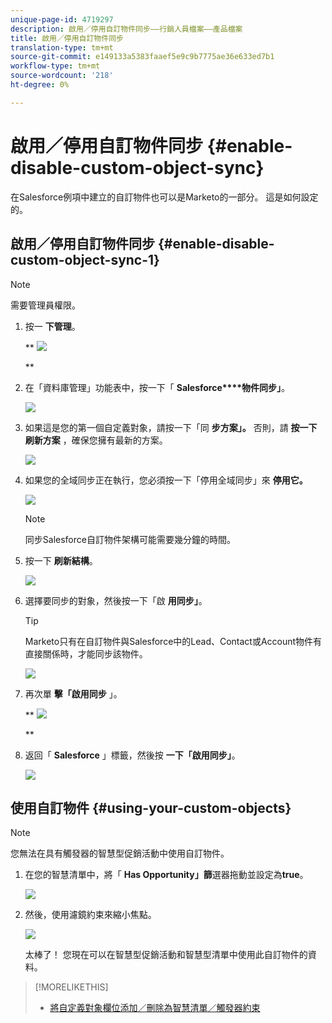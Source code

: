 ```yaml
---
unique-page-id: 4719297
description: 啟用／停用自訂物件同步——行銷人員檔案——產品檔案
title: 啟用／停用自訂物件同步
translation-type: tm+mt
source-git-commit: e149133a5383faaef5e9c9b7775ae36e633ed7b1
workflow-type: tm+mt
source-wordcount: '218'
ht-degree: 0%

---
```



# 啟用／停用自訂物件同步 {#enable-disable-custom-object-sync}

在Salesforce例項中建立的自訂物件也可以是Marketo的一部分。 這是如何設定的。

## 啟用／停用自訂物件同步 {#enable-disable-custom-object-sync-1}

>[!NOTE]
>
>需要管理員權限。

1. 按一 **下管理**。

   ** ![](assets/one.png)

   **

1. 在「資料庫管理」功能表中，按一下「 **Salesforce****物件同步」**。

   ![](assets/two-2.png)

1. 如果這是您的第一個自定義對象，請按一下「同 **步方案」。** 否則，請 **按一下刷新方案** ，確保您擁有最新的方案。

   ![](assets/image2014-12-10-10-3a14-3a44.png)

1. 如果您的全域同步正在執行，您必須按一下「停用全域同步」來 **停用它。**

   ![](assets/image2014-12-10-10-3a14-3a54.png)

   >[!NOTE]
   >
   >同步Salesforce自訂物件架構可能需要幾分鐘的時間。

1. 按一下 **刷新結構**。

   ![](assets/image2014-12-10-10-3a15-3a7.png)

1. 選擇要同步的對象，然後按一下「啟 **用同步」**。

   >[!TIP]
   >
   >Marketo只有在自訂物件與Salesforce中的Lead、Contact或Account物件有直接關係時，才能同步該物件。

   ![](assets/image2014-12-10-10-3a15-3a30.png)

1. 再次單 **擊「啟用同步** 」。

   ** ![](assets/image2014-12-10-10-3a15-3a40.png)

   **

1. 返回「 **Salesforce** 」標籤，然後按 **一下「啟用同步」**。

   ![](assets/image2014-12-10-10-3a15-3a49.png)

## 使用自訂物件 {#using-your-custom-objects}

>[!NOTE]
>
>您無法在具有觸發器的智慧型促銷活動中使用自訂物件。

1. 在您的智慧清單中，將「 **Has Opportunity」篩**&#x200B;選器拖動並設定為&#x200B;**true**。

   ![](assets/image2015-8-26-9-3a39-3a28.png)

1. 然後，使用濾鏡約束來縮小焦點。

   ![](assets/image2015-8-24-14-3a18-3a53.png)

   太棒了！ 您現在可以在智慧型促銷活動和智慧型清單中使用此自訂物件的資料。

>[!MORELIKETHIS]
>
>* [將自定義對象欄位添加／刪除為智慧清單／觸發器約束](add-remove-custom-object-field-as-smart-list-trigger-constraints.md)

>



